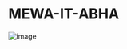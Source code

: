 # MEWA-IT-ABHA
![image](https://github.com/user-attachments/assets/3a769b70-288d-4052-bcd0-40fe1339b16c)
